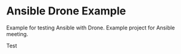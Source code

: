 Ansible Drone Example
=====================

Example for testing Ansible with Drone.  Example project for Ansible meeting.

Test
